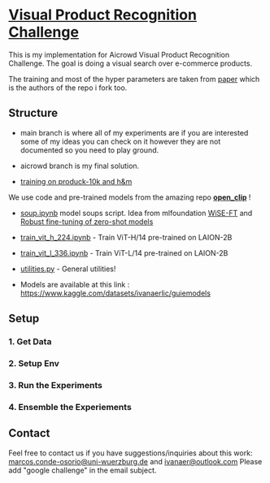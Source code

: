 # [Visual Product Recognition Challenge](https://www.aicrowd.com/challenges/visual-product-recognition-challenge-2023)

This is my implementation for Aicrowd Visual Product Recognition Challenge. The goal is doing a visual search over e-commerce products.

The training and most of the hyper parameters are taken from [paper](https://arxiv.org/abs/2210.11141) which is the authors of the repo i fork too.

## Structure

- main branch is where all of my experiments are if you are interested some of my ideas you can check on it however they are not documented so you need to play ground.

- aicrowd branch is my final solution.

- [training on produck-10k and h&m](aicrowd-products-10k-h%26m-clip-training-v2-vit-h.ipynb)

We use code and pre-trained models from the amazing repo **[open_clip](https://github.com/mlfoundations/open_clip)** !

- [soup.ipynb](/soup.ipynb) model soups script. Idea from mlfoundation [WiSE-FT](https://github.com/mlfoundations/wise-ft) and [Robust fine-tuning of zero-shot models](https://arxiv.org/abs/2109.01903)

- [train_vit_h_224.ipynb](train_vit_h_224.ipynb) - Train ViT-H/14 pre-trained on LAION-2B

- [train_vit_l_336.ipynb](train_vit_l_336.ipynb) - Train ViT-L/14 pre-trained on LAION-2B

- [utilities.py](utilities.py) - General utilities!

- Models are available at this link : https://www.kaggle.com/datasets/ivanaerlic/guiemodels

## Setup

### 1. Get Data

### 2. Setup Env

### 3. Run the Experiments

### 4. Ensemble the Experiements



## Contact

Feel free to contact us if you have suggestions/inquiries about this work: [marcos.conde-osorio@uni-wuerzburg.de](mailto:marcos.conde-osorio@uni-wuerzburg.de)  and [ivanaer@outlook.com](mailto:ivanaer@outlook.com) Please add "google challenge" in the email subject.
